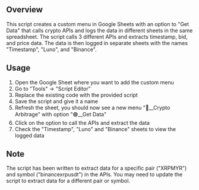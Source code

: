 Overview
--------

This script creates a custom menu in Google Sheets with an option to "Get Data" that calls crypto APIs and logs the data in different sheets in the same spreadsheet. The script calls 3 different APIs and extracts timestamp, bid, and price data. The data is then logged in separate sheets with the names "Timestamp", "Luno", and "Binance".

Usage
-----

1.  Open the Google Sheet where you want to add the custom menu
2.  Go to "Tools" -> "Script Editor"
3.  Replace the existing code with the provided script
4.  Save the script and give it a name
5.  Refresh the sheet, you should now see a new menu "🚀__Crypto Arbitrage" with option "🟢__Get Data"
6.  Click on the option to call the APIs and extract the data
7.  Check the "Timestamp", "Luno" and "Binance" sheets to view the logged data

Note
----

The script has been written to extract data for a specific pair ("XRPMYR") and symbol ("binancexrpusdt") in the APIs. You may need to update the script to extract data for a different pair or symbol.
